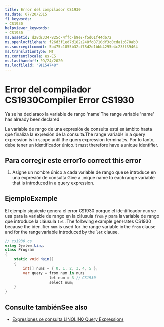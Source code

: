 ```yaml
---
title: Error del compilador CS1930
ms.date: 07/20/2015
f1_keywords:
- CS1930
helpviewer_keywords:
- CS1930
ms.assetid: d28d2334-825c-4ffc-b9e9-f5d61f44d672
ms.openlocfilehash: f26d3f1ed7d182e248fd8710df3c0cda1c670ab0
ms.sourcegitcommit: 5b475c1855b32cf78d2d1bbb4295e4c236f39464
ms.translationtype: MT
ms.contentlocale: es-ES
ms.lasthandoff: 09/24/2020
ms.locfileid: "91154748"
---
```

# <a name="compiler-error-cs1930"></a><span data-ttu-id="45e1c-102">Error del compilador CS1930</span><span class="sxs-lookup"><span data-stu-id="45e1c-102">Compiler Error CS1930</span></span>

<span data-ttu-id="45e1c-103">Ya se ha declarado la variable de rango 'name'</span><span class="sxs-lookup"><span data-stu-id="45e1c-103">The range variable 'name' has already been declared</span></span>  
  
 <span data-ttu-id="45e1c-104">La variable de rango de una expresión de consulta está en ámbito hasta que finaliza la expresión de la consulta.</span><span class="sxs-lookup"><span data-stu-id="45e1c-104">The range variable in a query expression is in scope until the query expression terminates.</span></span> <span data-ttu-id="45e1c-105">Por lo tanto, debe tener un identificador único.</span><span class="sxs-lookup"><span data-stu-id="45e1c-105">It must therefore have a unique identifier.</span></span>  
  
## <a name="to-correct-this-error"></a><span data-ttu-id="45e1c-106">Para corregir este error</span><span class="sxs-lookup"><span data-stu-id="45e1c-106">To correct this error</span></span>  
  
1. <span data-ttu-id="45e1c-107">Asigne un nombre único a cada variable de rango que se introduce en una expresión de consulta.</span><span class="sxs-lookup"><span data-stu-id="45e1c-107">Give a unique name to each range variable that is introduced in a query expression.</span></span>  
  
## <a name="example"></a><span data-ttu-id="45e1c-108">Ejemplo</span><span class="sxs-lookup"><span data-stu-id="45e1c-108">Example</span></span>  

 <span data-ttu-id="45e1c-109">El ejemplo siguiente genera el error CS1930 porque el identificador `num` se usa para la variable de rango en la cláusula `from` y para la variable de rango que introduce la cláusula `let` .</span><span class="sxs-lookup"><span data-stu-id="45e1c-109">The following example generates CS1930 because the identifier `num` is used for the range variable in the `from` clause and for the range variable introduced by the `let` clause.</span></span>  
  
```csharp  
// cs1930.cs  
using System.Linq;  
class Program  
{  
    static void Main()  
    {  
        int[] nums = { 0, 1, 2, 3, 4, 5 };  
        var query = from num in nums  
                    let num = 3 // CS1930  
                    select num;
    }  
}  
```  
  
## <a name="see-also"></a><span data-ttu-id="45e1c-110">Consulte también</span><span class="sxs-lookup"><span data-stu-id="45e1c-110">See also</span></span>

- [<span data-ttu-id="45e1c-111">Expresiones de consulta LINQ</span><span class="sxs-lookup"><span data-stu-id="45e1c-111">LINQ Query Expressions</span></span>](../linq/index.md)

